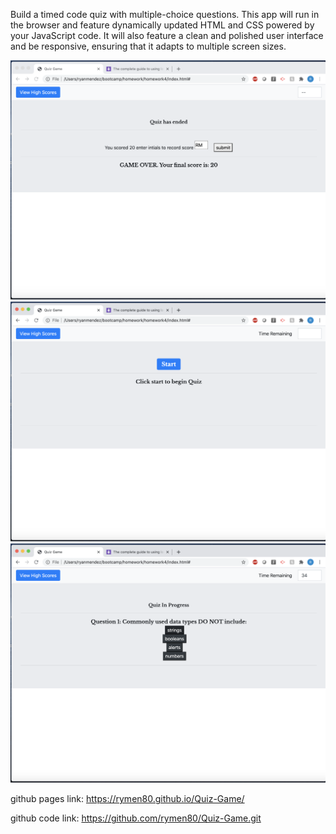 Build a timed code quiz with multiple-choice questions. This app will run in the browser and feature dynamically updated HTML and CSS powered by your JavaScript code. It will also feature a clean and polished user interface and be responsive, ensuring that it adapts to multiple screen sizes.

![screenshot1](assets/screenshot1.png)
![screenshot2](assets/screenshot2.png)
![screenshot3](assets/screenshot3.png)

github pages link: https://rymen80.github.io/Quiz-Game/

github code link: https://github.com/rymen80/Quiz-Game.git
